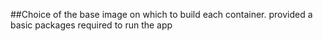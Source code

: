 ##Choice of the base image on which to build each container.
provided a basic packages required to run the app